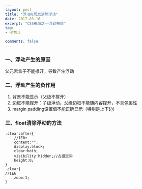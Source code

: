 ```yaml
---
layout: post
title: "浮动布局及清除浮动"
date: 2017-03-16
excerpt: "CSS布局之——浮动布局"
tag:
- HTML5

comments: false
---
```


### 一、浮动产生的原因

父元素盒子不能撑开，导致产生浮动

### 二、浮动产生的负作用

1. 背景不能显示（父级不撑开）
2. 边框不能撑开：子级浮动，父级边框不能随内容撑开，不具包裹性
3. margin padding设置值不能正确显示（特别是上下边)



### 三、float清除浮动的方法

	.clear:after{
		//IE8+
		content:"";
		display:block;
		clear:both;
		visibility:hidden;//占据空间
		height:0;
	}
	.clear{
	//IE6
		zoom:1;
	}